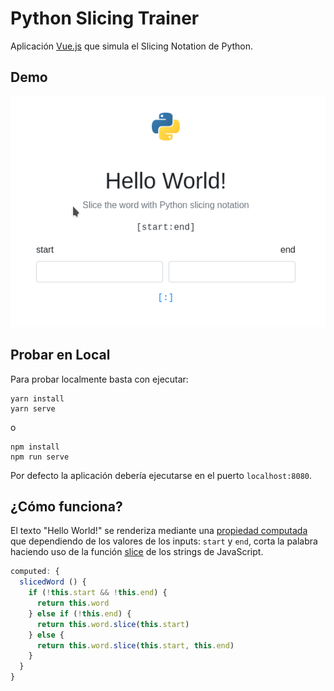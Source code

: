 # Python Slicing Trainer

Aplicación [Vue.js](https://vuejs.org/) que simula el Slicing Notation de Python.



## Demo

![screenshot](documentation/screenshot.gif)



## Probar en Local

Para probar localmente basta con ejecutar:

```
yarn install
yarn serve
```

o

```
npm install
npm run serve
```

Por defecto la aplicación debería ejecutarse en el puerto `localhost:8080`.



## ¿Cómo funciona?

El texto "Hello World!" se renderiza mediante una [propiedad computada](https://vuejs.org/v2/guide/computed.html#Computed-Properties) que dependiendo de los valores de los inputs: `start` y `end`, corta la palabra haciendo uso de la función [slice](https://developer.mozilla.org/es/docs/Web/JavaScript/Referencia/Objetos_globales/String/slice) de los strings de JavaScript.

```javascript
computed: {
  slicedWord () {
    if (!this.start && !this.end) {
      return this.word
    } else if (!this.end) {
      return this.word.slice(this.start)
    } else {
      return this.word.slice(this.start, this.end)
    }
  }
}
```
